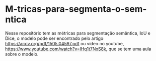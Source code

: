 # M-tricas-para-segmenta-o-sem-ntica
Nesse repositório tem as métricas para segmentação semântica, IoU e Dice, o modelo pode ser encontrado pelo artigo https://arxiv.org/pdf/1505.04597.pdf ou vídeo no youtube, https://www.youtube.com/watch?v=IHq1t7NxS8k, que se tem uma aula sobre o modelo. 
